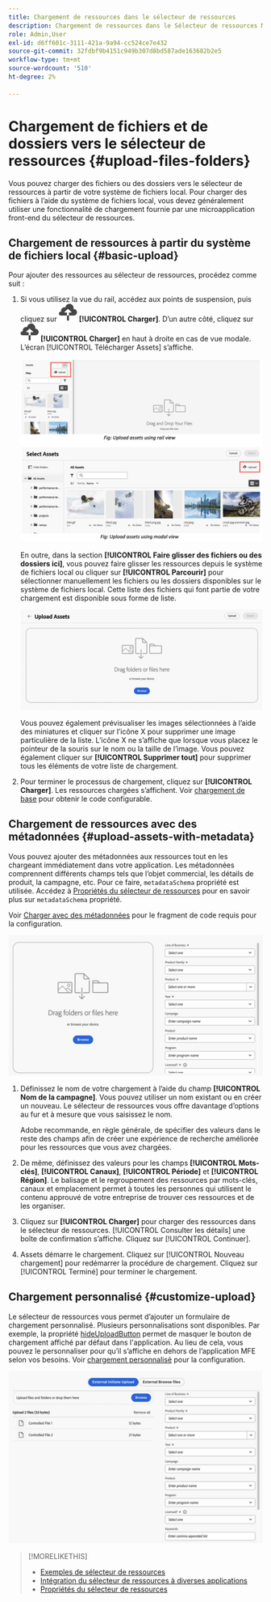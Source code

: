 ```yaml
---
title: Chargement de ressources dans le sélecteur de ressources
description: Chargement de ressources dans le Sélecteur de ressources MFE à l’aide de la fonctionnalité de chargement
role: Admin,User
exl-id: d6ff601c-3111-421a-9a94-cc524ce7e432
source-git-commit: 32fdbf9b4151c949b307d8bd587ade163682b2e5
workflow-type: tm+mt
source-wordcount: '510'
ht-degree: 2%

---
```


# Chargement de fichiers et de dossiers vers le sélecteur de ressources {#upload-files-folders}

Vous pouvez charger des fichiers ou des dossiers vers le sélecteur de ressources à partir de votre système de fichiers local. Pour charger des fichiers à l’aide du système de fichiers local, vous devez généralement utiliser une fonctionnalité de chargement fournie par une microapplication front-end du sélecteur de ressources.

## Chargement de ressources à partir du système de fichiers local {#basic-upload}

Pour ajouter des ressources au sélecteur de ressources, procédez comme suit :

1. Si vous utilisez la vue du rail, accédez aux points de suspension, puis cliquez sur ![icône de chargement](assets/upload-icon.svg) **[!UICONTROL Charger]**. D’un autre côté, cliquez sur ![icône de chargement](assets/upload-icon.svg) **[!UICONTROL Charger]** en haut à droite en cas de vue modale. L’écran [!UICONTROL Télécharger Assets] s’affiche.

   ![Chargement de ressources dans le sélecteur de ressources](assets/upload-assets.png)

   En outre, dans la section **[!UICONTROL Faire glisser des fichiers ou des dossiers ici]**, vous pouvez faire glisser les ressources depuis le système de fichiers local ou cliquer sur **[!UICONTROL Parcourir]** pour sélectionner manuellement les fichiers ou les dossiers disponibles sur le système de fichiers local. Cette liste des fichiers qui font partie de votre chargement est disponible sous forme de liste.

   ![Chargement de base de ressources dans le sélecteur de ressources](assets/basic-upload.png)

   Vous pouvez également prévisualiser les images sélectionnées à l’aide des miniatures et cliquer sur l’icône X pour supprimer une image particulière de la liste. L’icône X ne s’affiche que lorsque vous placez le pointeur de la souris sur le nom ou la taille de l’image. Vous pouvez également cliquer sur **[!UICONTROL Supprimer tout]** pour supprimer tous les éléments de votre liste de chargement.

1. Pour terminer le processus de chargement, cliquez sur **[!UICONTROL Charger]**. Les ressources chargées s’affichent. Voir [chargement de base](/help/assets/asset-selector-customization.md#basic-upload) pour obtenir le code configurable.

## Chargement de ressources avec des métadonnées {#upload-assets-with-metadata}

Vous pouvez ajouter des métadonnées aux ressources tout en les chargeant immédiatement dans votre application. Les métadonnées comprennent différents champs tels que l’objet commercial, les détails de produit, la campagne, etc. Pour ce faire, `metadataSchema` propriété est utilisée. Accédez à [Propriétés du sélecteur de ressources](/help/assets/asset-selector-properties.md) pour en savoir plus sur `metadataSchema` propriété.

Voir [Charger avec des métadonnées](/help/assets/asset-selector-customization.md#upload-with-metadata) pour le fragment de code requis pour la configuration.

![chargement de ressources avec des métadonnées](assets/upload-with-metadata.png)

1. Définissez le nom de votre chargement à l’aide du champ **[!UICONTROL Nom de la campagne]**. Vous pouvez utiliser un nom existant ou en créer un nouveau. Le sélecteur de ressources vous offre davantage d’options au fur et à mesure que vous saisissez le nom.

   Adobe recommande, en règle générale, de spécifier des valeurs dans le reste des champs afin de créer une expérience de recherche améliorée pour les ressources que vous avez chargées.

1. De même, définissez des valeurs pour les champs **[!UICONTROL Mots-clés]**, **[!UICONTROL Canaux]**, **[!UICONTROL Période]** et **[!UICONTROL Région]**. Le balisage et le regroupement des ressources par mots-clés, canaux et emplacement permet à toutes les personnes qui utilisent le contenu approuvé de votre entreprise de trouver ces ressources et de les organiser.

1. Cliquez sur **[!UICONTROL Charger]** pour charger des ressources dans le sélecteur de ressources. [!UICONTROL Consulter les détails] une boîte de confirmation s’affiche. Cliquez sur [!UICONTROL Continuer].

1. Assets démarre le chargement. Cliquez sur [!UICONTROL Nouveau chargement] pour redémarrer la procédure de chargement. Cliquez sur [!UICONTROL Terminé] pour terminer le chargement.


## Chargement personnalisé {#customize-upload}

Le sélecteur de ressources vous permet d’ajouter un formulaire de chargement personnalisé. Plusieurs personnalisations sont disponibles. Par exemple, la propriété [hideUploadButton](/help/assets/asset-selector-properties.md) permet de masquer le bouton de chargement affiché par défaut dans l&#39;application. Au lieu de cela, vous pouvez le personnaliser pour qu’il s’affiche en dehors de l’application MFE selon vos besoins. Voir [chargement personnalisé](/help/assets/asset-selector-customization.md#customized-upload) pour la configuration.

![Chargement personnalisé](assets/customized-upload.png)

>[!MORELIKETHIS]
>
>* [Exemples de sélecteur de ressources](/help/assets/asset-selector-examples.md)
>* [Intégration du sélecteur de ressources à diverses applications](/help/assets/integrate-asset-selector.md)
>* [Propriétés du sélecteur de ressources](/help/assets/asset-selector-properties.md)
